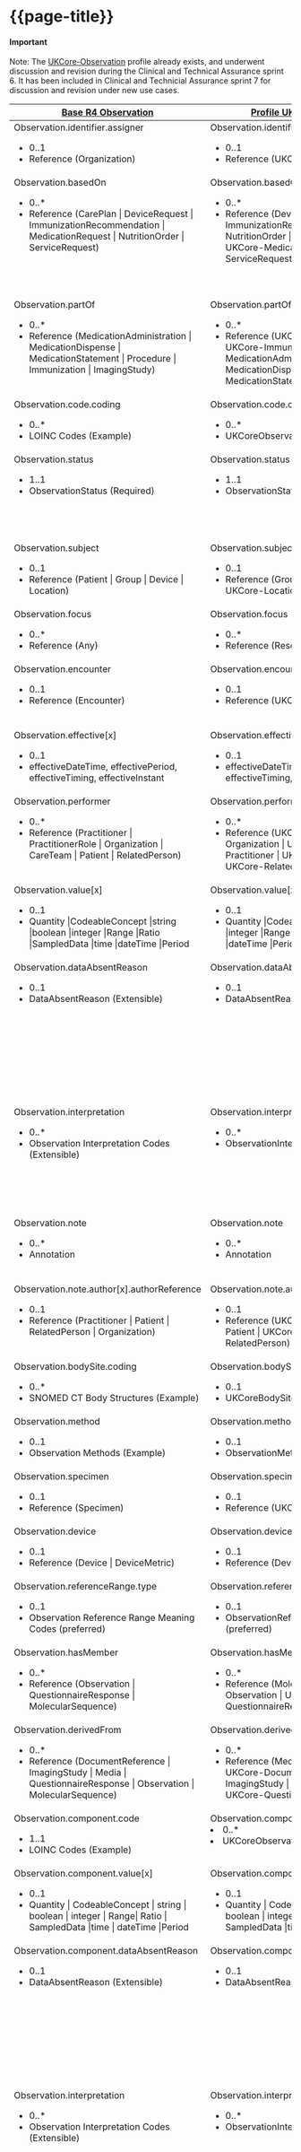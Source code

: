 # {{page-title}}

<div markdown="span" class="alert alert-info" role="alert"><h4><i class="fa fa-star"></i> Important</h4>
Note: The <a href="https://simplifier.net/guide/UK-Core-Implementation-Guide-STU3-Sequence/Home/ProfilesandExtensions/Profile-UKCore-Observation?version=1.7.0">UKCore-Observation</a> profile already exists, and underwent discussion and revision during the Clinical and Technical Assurance sprint 6. It has been included in Clinical and Technicial Assurance sprint 7 for discussion and revision under new use cases.
</div>

<table class="assets">
<thead>
<tr>
<th class="comparison-fhir"><a href="https://hl7.org/fhir/R4/observation.html">Base R4 Observation</a></th>
<th class="comparison-fhir"><a href="https://simplifier.net/guide/uk-core-implementation-guide-stu3-sequence/home/profilesandextensions/profile-ukcore-observation?version=1.7.0">Profile UKCore-Observation</a></th>
<th class="comparison-fhir"><a href="https://simplifier.net/guide/hl7fhircareconnectprofilesstu3/Home/ProfilesandExtensions/AllAssets/AllProfiles/ProfileCareConnect-Observation.guide.md?version=current">CareConnect-Observation</a></th>
<th class="comparison-note">Notes</th>
</tr>
</thead>
<tbody style="vertical-align:top">

<tr>
<td  class="comparison-fhir">Observation.identifier.assigner
<ul>
<li>0..1</li>
<li>Reference (Organization)</li>
</ul>
</td>
<td  class="comparison-fhir">Observation.identifier.assigner
<ul>
<li>0..1</li>
<li>Reference (UKCore-Organization)</li>
</ul>
</td>
<td  class="comparison-fhir">Observation.identifier.assigner
<ul>
<li>0..1</li>
<li>Reference (CareConnect-Organization-1)</li>
</ul>
</td>
<td  class="comparison-note">Change:
<ul>
<li>Reference change to UKCore-profile</li>
</ul>
</td>
</tr>


<tr>
<td  class="comparison-fhir">Observation.basedOn
<ul>
<li>0..*</li>
<li>Reference (CarePlan | DeviceRequest | ImmunizationRecommendation | MedicationRequest | NutritionOrder | ServiceRequest)</li>
</ul>
</td>
<td  class="comparison-fhir">Observation.basedOn
<ul>
<li>0..*</li>
<li>Reference (DeviceRequest | ImmunizationRecommendation | NutritionOrder | UKCore-CarePlan | UKCore-MedicationRequest | UKCore-ServiceRequest)</li>
</ul>
</td>
<td  class="comparison-fhir">Observation.basedOn
<ul>
<li>0..*</li>
<li>Reference (CareConnect-CarePlan-1 | DeviceRequest | ImmunizationRecommendation | NutritionOrder | CareConnect-ReferralRequest-1 | CareConnect-MedicationRequest-1 | CareConnect-ProcedureRequest-1)</li>
</ul>
</td>
<td  class="comparison-note">Target Type Reference changes for R4:
<ul>
<li>Added: ServiceRequest</li>
<li>Removed: ProcedureRequest, ReferralRequest</li>
</ul>
</td>
</tr>

<tr>
<td class="comparison-fhir">Observation.partOf
<ul>
<li>0..*</li>
<li>Reference (MedicationAdministration | MedicationDispense | MedicationStatement | Procedure | Immunization | ImagingStudy)</li>
</ul>
</td>
<td class="comparison-fhir">Observation.partOf
<ul>
<li>0..*</li>
<li>Reference (UKCore-ImagingStudy | UKCore-Immunization | UKCore-MedicationAdministration | UKCore-MedicationDispense | UKCore-MedicationStatement | UKCore-Procedure)</li>
</ul>
</td>
<td>
</td>
<td  class="comparison-note">R4 Changes:
<ul>
<li>Added Element in R4</li>
</ul>
</td>
</tr>

<tr>
<td class="comparison-fhir">Observation.code.coding
<ul>
<li>0..*</li>
<li>LOINC Codes (Example)</li>
</ul>
</td>
<td class="comparison-fhir">Observation.code.coding:snomedCT
<ul>
<li>0..*</li>
<li>UKCoreObservationType (preferred)</li>
</ul>
</td>
<td class="comparison-fhir">Observation.code.coding:snomedCT
<ul>
<li>0..1</li>
<li>Care Connect Observation Type (extensible)</li>
</ul>
</td>
<td  class="comparison-note">ValueSet Changes:<ul>
<li>Sliced to carry SNOMED CT (preferred) and LOINC ValueSets in UK Core</li>
</ul></td>
</tr>



<tr>
<td class="comparison-fhir">Observation.status
<ul>
<li>1..1</li>
<li>ObservationStatus (Required)</li>
</ul>
</td>
<td class="comparison-fhir">Observation.status
<ul>
<li>1..1</li>
<li>ObservationStatus (Required)</li>
</ul>
</td>
<td class="comparison-fhir">Observation.status
<ul>
<li>1..1</li>
<li>ObservationStatus (Required)</li>
</ul>
</td>
<td  class="comparison-note">R4 Change:
<ul>
<li>
Changed value set from http://hl7.org/fhir/ValueSet/observation-status to http://hl7.org/fhir/ValueSet/observation-status|4.0.1/</li>
</ul>
</td>
</tr>

<tr>
<td class="comparison-fhir">Observation.subject
<ul>
<li>0..1</li>
<li>Reference (Patient | Group | Device | Location)</li>
</ul>
</td>
<td class="comparison-fhir">Observation.subject
<ul>
<li>0..1</li>
<li>Reference (Group | UKCore-Device | UKCore-Location | UKCore-Patient)</li>
</ul>
</td>
<td class="comparison-fhir">Observation.subject
<ul>
<li>0..1</li>
<li>Reference (Group | Device | CareConnect-Patient-1 | CareConnect-Location-1)</li>
</ul>
</td>
<td  class="comparison-note">Changes:<ul>
<li>Reference changes to UKCore-profile</li>
</ul></td>
</tr>

<tr>
<td class="comparison-fhir">Observation.focus
<ul>
<li>0..*</li>
<li>Reference (Any)</li>
</ul>
</td>
<td class="comparison-fhir">Observation.focus
<ul>
<li>0..*</li>
<li>Reference (Resource)</li>
</ul>
</td>
<td class="comparison-fhir"></td>
<td  class="comparison-note">R4 Change:
<ul>
<li>Added Element</li>
</ul>
</td>
</tr>

<tr>
<td class="comparison-fhir">Observation.encounter
<ul>
<li>0..1</li>
<li>Reference (Encounter)</li>
</ul>
</td>
<td class="comparison-fhir">Observation.encounter
<ul>
<li>0..1</li>
<li>Reference (UKCore-Encounter)</li>
</ul>
</td>
<td class="comparison-fhir">Observation.context
<ul>
<li>0..1</li>
<li>Reference (CareConnect-EpisodeOfCare-1 | CareConnect-Encounter-1)</li>
</ul>
</td>
<td  class="comparison-note">R4 Changes:
<ul>
<li>Renamed from context to encounter</li>
<li>Type Reference: Removed Target Type EpisodeOfCare</li>
</ul>
</td>
</tr>

<tr>
<td class="comparison-fhir">Observation.effective[x]
<ul>
<li>0..1</li>
<li>effectiveDateTime, effectivePeriod, effectiveTiming,  effectiveInstant</li>
</ul>
</td>
<td class="comparison-fhir">Observation.effective[x]
<ul>
<li>0..1</li>
<li>effectiveDateTime, effectivePeriod, effectiveTiming,  effectiveInstant</li>
</ul>
</td>
<td class="comparison-fhir">Observation.effective[x]
<ul>
<li>0..1</li>
<li>effectiveDateTime, effectivePeriod</li>
</ul>
</td>
<td  class="comparison-note">Added Types for R4:
<ul>
<li>Timing</li>
<li>Instant</li></td>
</tr>
   
<tr>
<td class="comparison-fhir">Observation.performer
<ul>
<li>0..*</li>
<li>Reference (Practitioner | PractitionerRole | Organization | CareTeam | Patient | RelatedPerson)</li>
</ul>
</td>
<td class="comparison-fhir">Observation.performer
<ul>
<li>0..*</li>
<li>Reference (UKCore-CareTeam | UKCore-Organization | UKCore-Patient | UKCore-Practitioner | UKCore-PractitionerRole | UKCore-RelatedPerson)</li>
</ul>
</td>
<td class="comparison-fhir">Observation.performer
<ul>
<li>0..*</li>
<li>Reference (CareConnect-RelatedPerson-1 | CareConnect-Patient-1 | CareConnect-Organization-1 | CareConnect-Practitioner-1)</li>
</ul>
</td>
<td  class="comparison-note">Added Target Type References for R4: 
<ul>
<li>PractitionerRole</li>
<li>CareTeam</li>
</ul>
</td>
</tr>

<tr>
<td class="comparison-fhir">Observation.value[x]
<ul>
<li>0..1</li>
<li>Quantity |CodeableConcept |string |boolean |integer |Range |Ratio |SampledData |time |dateTime |Period</li>
</ul>
</td>
<td class="comparison-fhir">Observation.value[x]
<ul>
<li>0..1</li>
<li>Quantity |CodeableConcept |string |boolean |integer |Range |Ratio |SampledData |time |dateTime |Period</li>
</ul>
</td>
<td class="comparison-fhir">Observation.value[x]
<ul>
<li>0..1</li>
<li>Quantity |CodeableConcept |string |boolean |Range |Ratio |SampledData |Attachment |time |dateTime |Period</li>
</ul>
</td>
<td  class="comparison-note">R4 Changes:
<ul>
<li>Add Type: Integer</li>
<li>Remove Type: Attachment</li>
</ul>
</td>
</tr>

<tr>
<td class="comparison-fhir">Observation.dataAbsentReason
<ul>
<li>0..1</li>
<li>DataAbsentReason (Extensible)</li>
</ul>
</td>
<td class="comparison-fhir">Observation.dataAbsentReason
<ul>
<li>0..1</li>
<li>DataAbsentReason (Extensible)</li>
</ul>
</td>
<td class="comparison-fhir">Observation.dataAbsentReason
<ul>
<li>0..1</li>
<li>Observation Value Absent Reason (extensible)</li>
</ul>
</td>
<td  class="comparison-note">R4 ValueSet and CodeSystem changes:<ul>
<li>Change value set from http://hl7.org/fhir/ValueSet/observation-valueabsentreason to http://hl7.org/fhir/ValueSet/data-absent-reason</li>
<li>Change code system for extensibly bound codes from "http://hl7.org/fhir/data-absent-reason" to "http://terminology.hl7.org/CodeSystem/data-absent-reason"</li>
</ul></td>
</tr>

<tr>
<td class="comparison-fhir">Observation.interpretation
<ul>
<li>0..*</li>
<li>Observation Interpretation Codes (Extensible)</li>
</ul>
</td>
<td class="comparison-fhir">Observation.interpretation
<ul>
<li>0..*</li>
<li>ObservationInterpretationCodes (extensible)</li>
</ul>
</td>
<td class="comparison-fhir">Observation.interpretation
<ul>
<li>0..1</li>
<li>Observation Interpretation Codes (extensible)</li>
</ul>
</td>
<td  class="comparison-note">R4 Changes:<ul>
<li>Max Cardinality changed from 1 to *</li>
<li>Change code system for extensibly bound codes from "http://terminology.hl7.org/CodeSystem/v2-0078" to "http://terminology.hl7.org/CodeSystem/v3-ObservationInterpretation"</li>
</ul></td>
</tr>

<tr>
<td class="comparison-fhir">Observation.note
<ul>
<li>0..*</li>
<li>Annotation</li>
</ul>
</td>
<td class="comparison-fhir">Observation.note
<ul>
<li>0..*</li>
<li>Annotation</li>
</ul>
</td>
<td class="comparison-fhir">Observation.comment
<ul>
<li>0..1</li>
<li>string</li>
</ul>
</td>
<td  class="comparison-note">R4 Changes:<ul>
<li>Renamed from comment to note</li>
<li>Max Cardinality changed from 1 to *</li>
<li>Type changed from string to Annotation</li>
</ul></td>
</tr>

<tr>
<td class="comparison-fhir">Observation.note.author[x].authorReference
<ul>
<li>0..1</li>
<li>Reference (Practitioner | Patient | RelatedPerson | Organization)</li>
</ul>
</td>
<td class="comparison-fhir">Observation.note.author[x].authorReference
<ul>
<li>0..1</li>
<li>Reference (UKCore-Organization | UKCore-Patient | UKCore-Practitioner | UKCore-RelatedPerson)</li>
</ul>
</td>
<td class="comparison-fhir">Observation.comment
<ul>
<li>0..1</li>
<li>string</li>
</ul>
</td>
<td  class="comparison-note">Changes:<ul>
<li>References not present in Care Connect</li>
</ul></td>
</tr>

<tr>
<td class="comparison-fhir">Observation.bodySite.coding
<ul>
<li>0..*</li>
<li>SNOMED CT Body Structures (Example)</li>
</ul>
</td>
<td class="comparison-fhir">Observation.bodySite.coding:snomedCT
<ul>
<li>0..1</li>
<li>UKCoreBodySite (preferred)</li>
</ul>
</td>
<td class="comparison-fhir">Observation.bodySite.coding:snomedCT
<ul>
<li>0..1</li>
<li>Care Connect Body Site (preferred)</li>
</ul>
</td>
<td  class="comparison-note">Changes:<ul>
<li>Sliced in UKCore-to carry SNOMED CT ((preferred) ValueSet</li>
</ul></td>
</tr>

<tr>
<td class="comparison-fhir">Observation.method
<ul>
<li>0..1</li>
<li>Observation Methods (Example)</li>
</ul>
</td>
<td class="comparison-fhir">Observation.method
<ul>
<li>0..1</li>
<li>ObservationMethods (extensible)</li>
</ul>
</td>
<td class="comparison-fhir">Observation.method
<ul>
<li>0..1</li>
<li>Observation Methods (example)</li>
</ul>
</td>
<td  class="comparison-note">Changes:<ul>
<li>ValueSet binding strength changed to Extensible in the UK Core</li>
</ul></td>
</tr>



<tr>
<td class="comparison-fhir">Observation.specimen
<ul>
<li>0..1</li>
<li>Reference (Specimen)</li>
</ul>
</td>
<td class="comparison-fhir">Observation.specimen
<ul>
<li>0..1</li>
<li>Reference (UKCore-Specimen)</li>
</ul>
</td>
<td class="comparison-fhir">Observation.specimen
<ul>
<li>0..1</li>
<li>Reference (CareConnect-Specimen-1)</li>
</ul>
</td>
<td  class="comparison-note">Change:<ul>
<li>Reference change to UKCore-profile</li>
</ul></td>
</tr>

<tr>
<td class="comparison-fhir">Observation.device
<ul>
<li>0..1</li>
<li>Reference (Device | DeviceMetric)</li>
</ul>
</td>
<td class="comparison-fhir">Observation.device
<ul>
<li>0..1</li>
<li>Reference (DeviceMetric | UKCore-Device)</li>
</ul>
</td>
<td class="comparison-fhir">Observation.device
<ul>
<li>0..1</li>
<li>Reference (Device | DeviceMetric)</li>
</ul>
</td>
<td  class="comparison-note">Change:<ul>
<li>Reference change to UKCore-profile</li>
</ul></td>
</tr>

<tr>
<td class="comparison-fhir">Observation.referenceRange.type
<ul>
<li>0..1</li>
<li>Observation Reference Range Meaning Codes (preferred)</li>
</ul>
</td>
<td class="comparison-fhir">Observation.referenceRange.type
<ul>
<li>0..1</li>
<li>ObservationReferenceRangeMeaningCodes (preferred)</li>
</ul>
</td>
<td class="comparison-fhir">Observation.referenceRange.type
<ul>
<li>0..1</li>
<li>Observation Reference Range Meaning Codes (extensible)</li>
</ul>
</td>
<td  class="comparison-note">R4 Changed Binding Strength:<ul>
<li>From extensible to preferred</li>
</ul></td>
</tr>

<tr>
<td class="comparison-fhir">Observation.hasMember
<ul>
<li>0..*</li>
<li>Reference (Observation | QuestionnaireResponse | MolecularSequence)</li>
</ul>
</td>
<td class="comparison-fhir">Observation.hasMember
<ul>
<li>0..*</li>
<li>Reference (MolecularSequence | UKCore-Observation | UKCore-QuestionnaireResponse)</li>
</ul>
</td>
<td class="comparison-fhir">
</td>
<td  class="comparison-note">R4 Changes:<ul>
<li>Added Element</li>
</ul></td>
</tr>


<tr>
<td class="comparison-fhir">Observation.derivedFrom
<ul>
<li>0..*</li>
<li>Reference (DocumentReference | ImagingStudy | Media | QuestionnaireResponse | Observation | MolecularSequence)</li>
</ul>
</td>
<td class="comparison-fhir">Observation.derivedFrom
<ul>
<li>0..*</li>
<li>Reference (Media | MolecularSequence | UKCore-DocumentReference | UKCore-ImagingStudy | UKCore-Observation | UKCore-QuestionnaireResponse)</li>
</ul>
</td>
<td class="comparison-fhir"></td>
<td  class="comparison-note">R4 Changes:<ul>
<li>Added Element</li>
</ul></td>
</tr>

<tr>
<td class="comparison-fhir">Observation.component.code
<ul>
<li>1..1</li>
<li>LOINC Codes (Example)</li>
</ul>
</td>
<td class="comparison-fhir">Observation.component.code.coding:snomedCT
<li>0..*</li>
<li>UKCoreObservationType ((preferred))</li>
</ul>
</td>
<td class="comparison-fhir">Observation.component.code.coding:snomedCT
<li>0..1</li>
<li>Care Connect Observation Type (preferred)</li>
</ul>
</td>
<td  class="comparison-note">Changes:<ul>
<li>Sliced in UKCore-to carry SNOMED CT (preferred) ValueSet</li>
</ul></td>
</tr>


<tr>
<td class="comparison-fhir">Observation.component.value[x]
<ul>
<li>0..1</li>
<li>Quantity | CodeableConcept | string | boolean | integer | Range| Ratio | SampledData  |time | dateTime |Period</li>
</ul>
</td>
<td class="comparison-fhir">Observation.component.value[x]
<ul>
<li>0..1</li>
<li>Quantity | CodeableConcept | string | boolean | integer | Range| Ratio | SampledData  |time | dateTime |Period</li>
</ul>
</td>
<td class="comparison-fhir">Observation.component.value[x]
<li>0..1</li>
<li>Quantity | CodeableConcept | string | Range| Ratio | SampledData  | Attachment | time | dateTime | Period</li>
</ul>
</td>
<td  class="comparison-note">R4 Type changes:<ul>
<li>Added: boolean</li>
<li>Added: integer</li>
<li>Removed: Attachment</li>
</ul></td>
</tr>

<tr>
<td class="comparison-fhir">Observation.component.dataAbsentReason
<ul>
<li>0..1</li>
<li>DataAbsentReason (Extensible)</li>
</ul>
</td>
<td class="comparison-fhir">Observation.component.dataAbsentReason
<ul>
<li>0..1</li>
<li>DataAbsentReason (extensible)</li>
</ul>
</td>
<td class="comparison-fhir">Observation.component.dataAbsentReason
<ul>
<li>0..1</li>
<li>Observation Value Absent Reason (extensible)</li>
</ul>
</td>
<td  class="comparison-note">R4 Changes:<ul>
<li>Change value set from http://hl7.org/fhir/ValueSet/observation-valueabsentreason to http://hl7.org/fhir/ValueSet/data-absent-reason</li>
<li>Change code system for extensibly bound codes from "http://hl7.org/fhir/data-absent-reason" to "http://terminology.hl7.org/CodeSystem/data-absent-reason"</li>
</ul></td>
</tr>

<tr>
<td class="comparison-fhir">Observation.interpretation
<ul>
<li>0..*</li>
<li>Observation Interpretation Codes (Extensible)</li>
</ul>
</td>
<td class="comparison-fhir">Observation.interpretation
<ul>
<li>0..*</li>
<li>ObservationInterpretationCodes (extensible)</li>
</ul>
</td>
<td class="comparison-fhir">Observation.interpretation
<ul>
<li>0..1</li>
<li>Observation Interpretation Codes (extensible)</li>
</ul>
</td>
<td  class="comparison-note">R4 Changes:<ul>
<li>Max Cardinality changed from 1 to *</li>
<li>Change code system for extensibly bound codes from "http://terminology.hl7.org/CodeSystem/v2-0078" to "http://terminology.hl7.org/CodeSystem/v3-ObservationInterpretation"</li>
</ul></td>
</tr>

<tr>
<td class="comparison-fhir">
</td>
<td class="comparison-fhir">
</td>
<td class="comparison-fhir">Observation.related
<ul>
<li>0..*</li>
<li>BackboneElement</li>
</ul>
</td>
<td  class="comparison-note">R4 Changes:<ul>
<li>Deleted element</li>
</ul></td>
</tr>

</tbody>
</table>